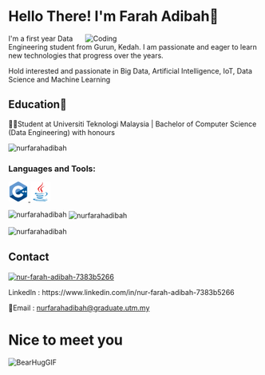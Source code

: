 # Hello There! I'm Farah Adibah👋

<img align="right" alt="Coding" width="350" src="https://media.giphy.com/media/v1.Y2lkPTc5MGI3NjExMzk4ODQ0ZjFhZThmYTQ3ZDcxMDk1ZmZhZjA1NzEyNzc4NDk2YWJjNCZjdD1z/Pn6lIQBz4eCH3wS6aK/giphy.gif">


I'm a first year Data Engineering student from Gurun, Kedah. I am passionate and eager to learn new technologies that progress over the years. 

Hold interested and passionate in Big Data, Artificial Intelligence, IoT, Data Science and Machine Learning


## Education📗

👩‍🎓Student at Universiti Teknologi Malaysia | Bachelor of Computer Science (Data Engineering) with honours



<p align="left"> <img src="https://komarev.com/ghpvc/?username=nurfarahadibah&label=Profile%20views&color=0e75b6&style=flat" alt="nurfarahadibah" /> </p>



<h3 align="left">Languages and Tools:</h3>
<p align="left"> <a href="https://www.w3schools.com/cpp/" target="_blank" rel="noreferrer"> <img src="https://raw.githubusercontent.com/devicons/devicon/master/icons/cplusplus/cplusplus-original.svg" alt="cplusplus" width="40" height="40"/> </a> <a href="https://www.java.com" target="_blank" rel="noreferrer"> <img src="https://raw.githubusercontent.com/devicons/devicon/master/icons/java/java-original.svg" alt="java" width="40" height="40"/> </a> </p>

<p><img align="left" src="https://github-readme-stats.vercel.app/api/top-langs?username=nurfarahadibah&show_icons=true&locale=en&layout=compact" alt="nurfarahadibah" /></p>

<p>&nbsp;<img align="center" src="https://github-readme-stats.vercel.app/api?username=nurfarahadibah&show_icons=true&locale=en" alt="nurfarahadibah" /></p>

<p><img align="center" src="https://github-readme-streak-stats.herokuapp.com/?user=nurfarahadibah&" alt="nurfarahadibah" /></p>



## Contact
<a href="https://linkedin.com/in/nur-farah-adibah-7383b5266" target="blank"><img align="center" src="https://raw.githubusercontent.com/rahuldkjain/github-profile-readme-generator/master/src/images/icons/Social/linked-in-alt.svg" alt="nur-farah-adibah-7383b5266" height="30" width="40" /></a>
</p>
Linkedln : https://www.linkedin.com/in/nur-farah-adibah-7383b5266

📧Email : nurfarahadibah@graduate.utm.my

# Nice to meet you


![BearHugGIF](https://user-images.githubusercontent.com/128114912/227106161-8ed26296-3968-4a74-8547-26c8bd94244f.gif)


